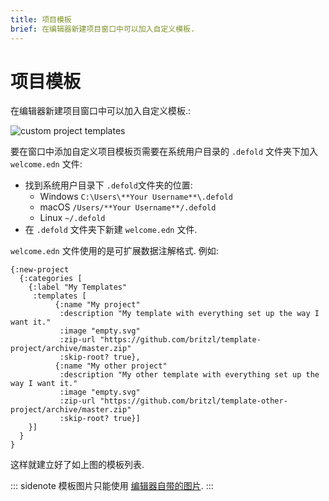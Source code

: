 ```yaml
---
title: 项目模板
brief: 在编辑器新建项目窗口中可以加入自定义模板.
---
```


# 项目模板

在编辑器新建项目窗口中可以加入自定义模板.:

![custom project templates](images/editor/custom_project_templates.png)

要在窗口中添加自定义项目模板页需要在系统用户目录的 `.defold` 文件夹下加入 `welcome.edn` 文件:

* 找到系统用户目录下 `.defold`文件夹的位置:
  * Windows `C:\Users\**Your Username**\.defold`
  * macOS `/Users/**Your Username**/.defold`
  * Linux `~/.defold`
* 在 `.defold` 文件夹下新建 `welcome.edn` 文件.

`welcome.edn` 文件使用的是可扩展数据注解格式. 例如:

```
{:new-project
  {:categories [
    {:label "My Templates"
     :templates [
          {:name "My project"
           :description "My template with everything set up the way I want it."
           :image "empty.svg"
           :zip-url "https://github.com/britzl/template-project/archive/master.zip"
           :skip-root? true},
          {:name "My other project"
           :description "My other template with everything set up the way I want it."
           :image "empty.svg"
           :zip-url "https://github.com/britzl/template-other-project/archive/master.zip"
           :skip-root? true}]
    }]
  }
}
```

这样就建立好了如上图的模板列表.

::: sidenote
模板图片只能使用 [编辑器自带的图片](https://github.com/defold/defold/tree/dev/editor/resources/welcome/images).
:::
